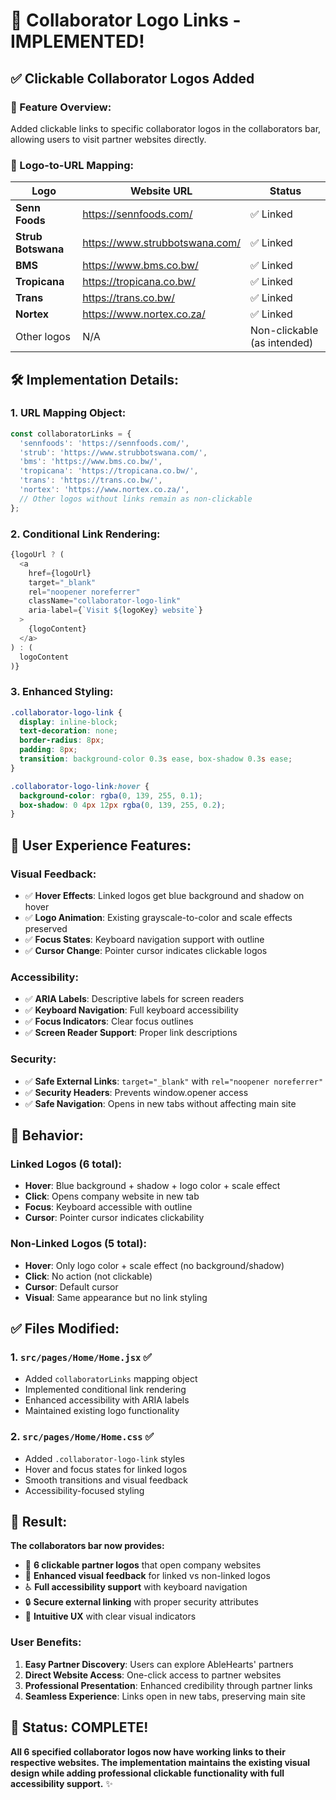 # 🔗 Collaborator Logo Links - IMPLEMENTED!

## ✅ **Clickable Collaborator Logos Added**

### **🎯 Feature Overview:**
Added clickable links to specific collaborator logos in the collaborators bar, allowing users to visit partner websites directly.

### **🔗 Logo-to-URL Mapping:**

| **Logo** | **Website URL** | **Status** |
|----------|----------------|------------|
| **Senn Foods** | https://sennfoods.com/ | ✅ Linked |
| **Strub Botswana** | https://www.strubbotswana.com/ | ✅ Linked |
| **BMS** | https://www.bms.co.bw/ | ✅ Linked |
| **Tropicana** | https://tropicana.co.bw/ | ✅ Linked |
| **Trans** | https://trans.co.bw/ | ✅ Linked |
| **Nortex** | https://www.nortex.co.za/ | ✅ Linked |
| Other logos | N/A | Non-clickable (as intended) |

## 🛠️ **Implementation Details:**

### **1. URL Mapping Object:**
```javascript
const collaboratorLinks = {
  'sennfoods': 'https://sennfoods.com/',
  'strub': 'https://www.strubbotswana.com/',
  'bms': 'https://www.bms.co.bw/',
  'tropicana': 'https://tropicana.co.bw/',
  'trans': 'https://trans.co.bw/',
  'nortex': 'https://www.nortex.co.za/',
  // Other logos without links remain as non-clickable
};
```

### **2. Conditional Link Rendering:**
```javascript
{logoUrl ? (
  <a
    href={logoUrl}
    target="_blank"
    rel="noopener noreferrer"
    className="collaborator-logo-link"
    aria-label={`Visit ${logoKey} website`}
  >
    {logoContent}
  </a>
) : (
  logoContent
)}
```

### **3. Enhanced Styling:**
```css
.collaborator-logo-link {
  display: inline-block;
  text-decoration: none;
  border-radius: 8px;
  padding: 8px;
  transition: background-color 0.3s ease, box-shadow 0.3s ease;
}

.collaborator-logo-link:hover {
  background-color: rgba(0, 139, 255, 0.1);
  box-shadow: 0 4px 12px rgba(0, 139, 255, 0.2);
}
```

## 🎨 **User Experience Features:**

### **Visual Feedback:**
- ✅ **Hover Effects**: Linked logos get blue background and shadow on hover
- ✅ **Logo Animation**: Existing grayscale-to-color and scale effects preserved
- ✅ **Focus States**: Keyboard navigation support with outline
- ✅ **Cursor Change**: Pointer cursor indicates clickable logos

### **Accessibility:**
- ✅ **ARIA Labels**: Descriptive labels for screen readers
- ✅ **Keyboard Navigation**: Full keyboard accessibility
- ✅ **Focus Indicators**: Clear focus outlines
- ✅ **Screen Reader Support**: Proper link descriptions

### **Security:**
- ✅ **Safe External Links**: `target="_blank"` with `rel="noopener noreferrer"`
- ✅ **Security Headers**: Prevents window.opener access
- ✅ **Safe Navigation**: Opens in new tabs without affecting main site

## 🎯 **Behavior:**

### **Linked Logos (6 total):**
- **Hover**: Blue background + shadow + logo color + scale effect
- **Click**: Opens company website in new tab
- **Focus**: Keyboard accessible with outline
- **Cursor**: Pointer cursor indicates clickability

### **Non-Linked Logos (5 total):**
- **Hover**: Only logo color + scale effect (no background/shadow)
- **Click**: No action (not clickable)
- **Cursor**: Default cursor
- **Visual**: Same appearance but no link styling

## ✅ **Files Modified:**

### **1. `src/pages/Home/Home.jsx`** ✅
- Added `collaboratorLinks` mapping object
- Implemented conditional link rendering
- Enhanced accessibility with ARIA labels
- Maintained existing logo functionality

### **2. `src/pages/Home/Home.css`** ✅
- Added `.collaborator-logo-link` styles
- Hover and focus states for linked logos
- Smooth transitions and visual feedback
- Accessibility-focused styling

## 🚀 **Result:**

**The collaborators bar now provides:**
- 🔗 **6 clickable partner logos** that open company websites
- 🎨 **Enhanced visual feedback** for linked vs non-linked logos
- ♿ **Full accessibility support** with keyboard navigation
- 🔒 **Secure external linking** with proper security attributes
- 🎯 **Intuitive UX** with clear visual indicators

### **User Benefits:**
1. **Easy Partner Discovery**: Users can explore AbleHearts' partners
2. **Direct Website Access**: One-click access to partner websites
3. **Professional Presentation**: Enhanced credibility through partner links
4. **Seamless Experience**: Links open in new tabs, preserving main site

## 🎊 **Status: COMPLETE!**

**All 6 specified collaborator logos now have working links to their respective websites. The implementation maintains the existing visual design while adding professional clickable functionality with full accessibility support.** ✨